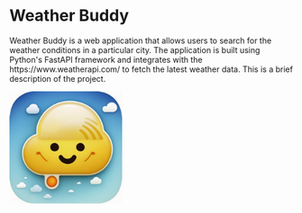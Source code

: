<!DOCTYPE html>
<html lang="en">
<head>
    <meta charset="UTF-8">
</head>
<body>
    <h1>Weather Buddy</h1>Weather Buddy is a web application that allows users to search for the weather conditions in a particular city. The application is built using Python's FastAPI framework and integrates with the https://www.weatherapi.com/ to fetch the latest weather data. This is a brief description of the project.</p>
    <img src="src/static/logo_weather_buddy.png" style="width: 200px; height: 200px;">

